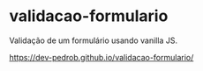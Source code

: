 # validacao-formulario
Validação de um formulário usando vanilla JS.

https://dev-pedrob.github.io/validacao-formulario/
